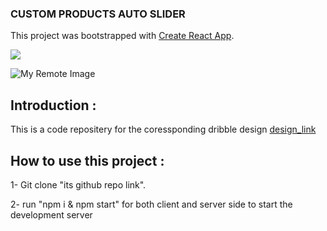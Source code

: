 ### CUSTOM PRODUCTS AUTO SLIDER
This project was bootstrapped with [Create React App](https://github.com/facebook/create-react-app).

<img src="https://freeimage.host/i/yo6Ga9" />

![My Remote Image](https://freeimage.host/i/yo6Ga9)

## Introduction :
This is a code repositery for the coressponding dribble design [design_link](shorturl.at/qLOTZ)

## How to use this project :
1- Git clone "its github repo link".

2- run "npm i & npm start" for both client and server side to start the development server  
